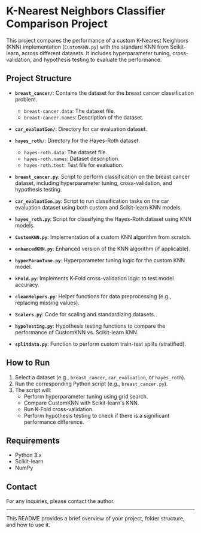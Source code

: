 
# K-Nearest Neighbors Classifier Comparison Project

This project compares the performance of a custom K-Nearest Neighbors (KNN) implementation (`CustomKNN.py`) with the standard KNN from Scikit-learn, across different datasets. It includes hyperparameter tuning, cross-validation, and hypothesis testing to evaluate the performance.

## Project Structure

- **`breast_cancer/`**: Contains the dataset for the breast cancer classification problem.
  - `breast-cancer.data`: The dataset file.
  - `breast-cancer.names`: Description of the dataset.

- **`car_evaluation/`**: Directory for car evaluation dataset.

- **`hayes_roth/`**: Directory for the Hayes-Roth dataset.
  - `hayes-roth.data`: The dataset file.
  - `hayes-roth.names`: Dataset description.
  - `hayes-roth.test`: Test file for evaluation.

- **`breast_cancer.py`**: Script to perform classification on the breast cancer dataset, including hyperparameter tuning, cross-validation, and hypothesis testing.

- **`car_evaluation.py`**: Script to run classification tasks on the car evaluation dataset using both custom and Scikit-learn KNN models.

- **`hayes_roth.py`**: Script for classifying the Hayes-Roth dataset using KNN models.

- **`CustomKNN.py`**: Implementation of a custom KNN algorithm from scratch.

- **`enhancedKNN.py`**: Enhanced version of the KNN algorithm (if applicable).

- **`hyperParamTune.py`**: Hyperparameter tuning logic for the custom KNN model.

- **`kFold.py`**: Implements K-Fold cross-validation logic to test model accuracy.

- **`cleanHelpers.py`**: Helper functions for data preprocessing (e.g., replacing missing values).

- **`Scalers.py`**: Code for scaling and standardizing datasets.

- **`hypoTesting.py`**: Hypothesis testing functions to compare the performance of CustomKNN vs. Scikit-learn KNN.

- **`splitdata.py`**: Function to perform custom train-test splits (stratified).

## How to Run

1. Select a dataset (e.g., `breast_cancer`, `car_evaluation`, or `hayes_roth`).
2. Run the corresponding Python script (e.g., `breast_cancer.py`).
3. The script will:
   - Perform hyperparameter tuning using grid search.
   - Compare CustomKNN with Scikit-learn's KNN.
   - Run K-Fold cross-validation.
   - Perform hypothesis testing to check if there is a significant performance difference.

## Requirements

- Python 3.x
- Scikit-learn
- NumPy

## Contact

For any inquiries, please contact the author.

---

This README provides a brief overview of your project, folder structure, and how to use it.